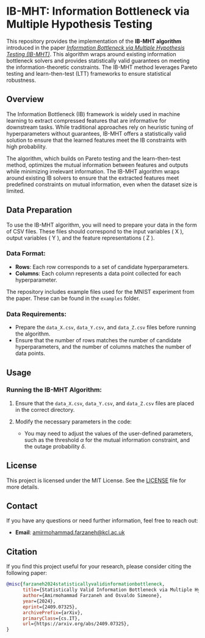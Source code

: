 # IB-MHT: Information Bottleneck via Multiple Hypothesis Testing

This repository provides the implementation of the **IB-MHT algorithm** introduced in the paper [_Information Bottleneck via Multiple Hypothesis Testing (IB-MHT)_](https://arxiv.org/abs/2409.07325). This algorithm wraps around existing information bottleneck solvers and provides statistically valid guarantees on meeting the information-theoretic constraints. The IB-MHT method leverages Pareto testing and learn-then-test (LTT) frameworks to ensure statistical robustness.

## Overview

The Information Bottleneck (IB) framework is widely used in machine learning to extract compressed features that are informative for downstream tasks. While traditional approaches rely on heuristic tuning of hyperparameters without guarantees, IB-MHT offers a statistically valid solution to ensure that the learned features meet the IB constraints with high probability.

The algorithm, which builds on Pareto testing and the learn-then-test method, optimizes the mutual information between features and outputs while minimizing irrelevant information. The IB-MHT algorithm wraps around existing IB solvers to ensure that the extracted features meet predefined constraints on mutual information, even when the dataset size is limited.


## Data Preparation

To use the IB-MHT algorithm, you will need to prepare your data in the form of CSV files. These files should correspond to the input variables \( X \), output variables \( Y \), and the feature representations \( Z \).

### Data Format:
- **Rows**: Each row corresponds to a set of candidate hyperparameters.
- **Columns**: Each column represents a data point collected for each hyperparameter.

The repository includes example files used for the MNIST experiment from the paper. These can be found in the `examples` folder.

### Data Requirements:
- Prepare the `data_X.csv`, `data_Y.csv`, and `data_Z.csv` files before running the algorithm.
- Ensure that the number of rows matches the number of candidate hyperparameters, and the number of columns matches the number of data points.

## Usage

### Running the IB-MHT Algorithm:

1. Ensure that the `data_X.csv`, `data_Y.csv`, and `data_Z.csv` files are placed in the correct directory.
   
2. Modify the necessary parameters in the code:
   - You may need to adjust the values of the user-defined parameters, such as the threshold $\alpha$ for the mutual information constraint, and the outage probability $\delta$.


## License

This project is licensed under the MIT License. See the [LICENSE](LICENSE) file for more details.

## Contact

If you have any questions or need further information, feel free to reach out:

- **Email**: amirmohammad.farzaneh@kcl.ac.uk

## Citation

If you find this project useful for your research, please consider citing the following paper:

```bibtex
@misc{farzaneh2024statisticallyvalidinformationbottleneck,
      title={Statistically Valid Information Bottleneck via Multiple Hypothesis Testing}, 
      author={Amirmohammad Farzaneh and Osvaldo Simeone},
      year={2024},
      eprint={2409.07325},
      archivePrefix={arXiv},
      primaryClass={cs.IT},
      url={https://arxiv.org/abs/2409.07325}, 
}
```
